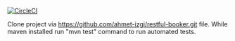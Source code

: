 [![CircleCI](https://circleci.com/gh/ahmet-izgi/restful-booker.svg?style=svg)](https://circleci.com/gh/ahmet-izgi/restful-booker)

Clone project via https://github.com/ahmet-izgi/restful-booker.git file. While maven installed run "mvn test" command to run automated tests.
